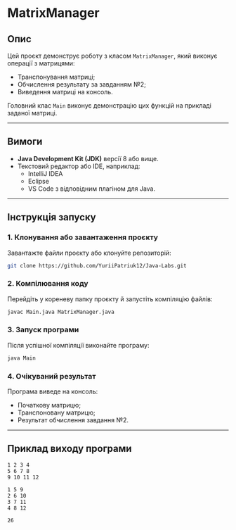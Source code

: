 # MatrixManager

## Опис
Цей проєкт демонструє роботу з класом `MatrixManager`, який виконує операції з матрицями:
- Транспонування матриці;
- Обчислення результату за завданням №2;
- Виведення матриці на консоль.

Головний клас `Main` виконує демонстрацію цих функцій на прикладі заданої матриці.

---

## Вимоги
- **Java Development Kit (JDK)** версії 8 або вище.
- Текстовий редактор або IDE, наприклад:
    - IntelliJ IDEA
    - Eclipse
    - VS Code з відповідним плагіном для Java.

---

## Інструкція запуску

### 1. Клонування або завантаження проєкту
Завантажте файли проєкту або клонуйте репозиторій:
   ```bash
   git clone https://github.com/YuriiPatriuk12/Java-Labs.git
   ```

### 2. Компілювання коду
Перейдіть у кореневу папку проєкту й запустіть компіляцію файлів:
   ```bash
   javac Main.java MatrixManager.java
   ```

### 3. Запуск програми
Після успішної компіляції виконайте програму:
   ```bash
   java Main
   ```

### 4. Очікуваний результат
Програма виведе на консоль:
* Початкову матрицю;
* Транспоновану матрицю;
* Результат обчислення завдання №2.
---

## Приклад виходу програми
```plaintext
1 2 3 4 
5 6 7 8 
9 10 11 12 

1 5 9 
2 6 10 
3 7 11 
4 8 12 

26
```


